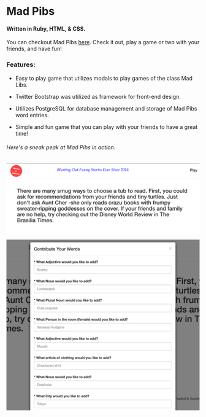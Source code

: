 # Mad Pibs
#### Written in Ruby, HTML, & CSS.

You can checkout Mad Pibs [here](https://quizz1-aleks-real.herokuapp.com/). Check it out, play a game or two with your friends, and have fun!

### Features:
* Easy to play game that utilizes modals to play games of the class Mad Libs.

* Twitter Bootstrap was utilized as framework for front-end design.

* Utilizes PostgreSQL for database management and storage of Mad Pibs word entries.

* Simple and fun game that you can play with your friends to have a great time!

###### Here's a sneak peak at Mad Pibs in action.
![alt tag](https://github.com/AlekstheRealist/Quiz1/blob/master/app/assets/images/homepage%20screenshot.png)

![alt tag](https://github.com/AlekstheRealist/Quiz1/blob/master/app/assets/images/action%20screenshot.png)